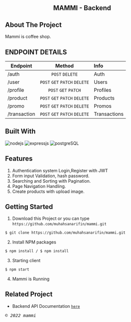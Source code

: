 
<h2 align="center">MAMMI - Backend</h2>

## About The Project

Mammi is coffee shop.

## ENDPOINT DETAILS

| Endpoint     |            Method             | Info         |
| ------------ | :---------------------------: | :----------- |
| /auth        |        `POST` `DELETE`        | Auth         |
| /user        | `POST` `GET` `PATCH` `DELETE` | Users        |
| /profile     |      `POST` `GET` `PATCH`     | Profiles     |
| /product     | `POST` `GET` `PATCH` `DELETE` | Products     |
| /promo       | `POST` `GET` `PATCH` `DELETE` | Promos       |
| /transaction | `POST` `GET` `PATCH` `DELETE` | Transactions |

## Built With

![nodejs](https://img.shields.io/badge/nodejs-16-brightgreen)
![expressjs](https://img.shields.io/badge/expressjs-4-lightgrey)
![postgreSQL](https://img.shields.io/badge/postgreSQL-11-blue)

## Features

1. Authentication system Login,Register with JWT
2. Form input Validation, hash password.
3. Searching and Sorting with Pagination.
4. Page Navigation Handling.
5. Create products with upload image.

## Getting Started

1. Download this Project or you can type
   `https://github.com/muhahsanarifin/mammi.git`

```sh
$ git clone https://github.com/muhahsanarifin/mammi.git
```

2. Install NPM packages

```sh
$ npm install / $ npm install
```

3. Starting client

```sh
$ npm start
```

4. Mammi is Running

## Related Project

-   Backend API Documentation [`here`](https://documenter.getpostman.com/view/16092081/2s847ESaDX)

<p> <samp><i>&copy; 2022 mammi</i></samp> </p>